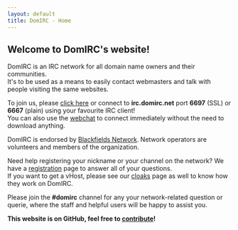 ```yaml
---
layout: default
title: DomIRC - Home
---
```


## Welcome to DomIRC's website!

DomIRC is an IRC network for all domain name owners and their communities.  
It's to be used as a means to easily contact webmasters and talk with people visiting the same websites.  

To join us, please [click here](ircs://irc.domirc.net:6697) or connect to **irc.domirc.net** port **6697** (SSL) or **6667** (plain) using your favourite IRC client!  
You can also use the [webchat](webchat) to connect immediately without the need to download anything.

DomIRC is endorsed by [Blackfields Network](/about/#parent-organization). Network operators are volunteers and members of the organization.

Need help registering your nickname or your channel on the network? We have a [registration](registration) page to answer all of your questions.  
If you want to get a vHost, please see our [cloaks](cloaks) page as well to know how they work on DomIRC.

Please join the **#domirc** channel for any your network-related question or querie, where the staff and helpful users will be happy to assist you.

**This website is on GitHub, feel free to [contribute](https://github.com/DomIRC/domirc.github.io)!**
